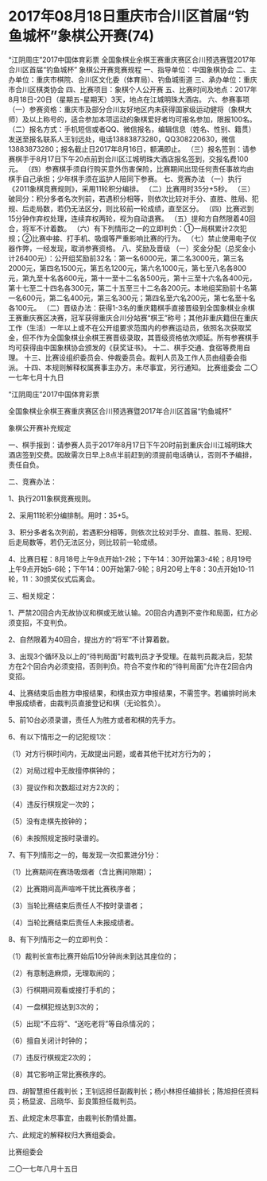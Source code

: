 # 2017年08月18日重庆市合川区首届“钓鱼城杯”象棋公开赛(74)

“江阴周庄”2017中国体育彩票
全国象棋业余棋王赛重庆赛区合川预选赛暨2017年合川区首届“钓鱼城杯”
象棋公开赛竞赛规程
一、指导单位：中国象棋协会
二、主办单位：重庆市棋院、合川区文化委（体育局）、钓鱼城街道
三、承办单位：重庆市合川区棋类协会 
四、比赛项目：象棋个人公开赛
五、比赛时间及地点：2017年8月18日-20日（星期五-星期天）3天，地点在江城明珠大酒店。
六、参赛事项
（一）参赛资格：重庆市及部分合川友好地区内未获得国家级运动健将（象棋大师）及以上称号的，适合参加本项运动的象棋爱好者均可报名参加，限报100名。
（二）报名方式：手机短信或者QQ、微信报名，编辑信息（姓名、性别、籍贯）发送至报名联系人王钊远处，电话13883873280，QQ308220630，微信13883873280；报名截止日2017年8月16日，额满即止。
（三）报名签到：请参赛棋手于8月17日下午20点前到合川区江城明珠大酒店报名签到，交报名费100元。
（四）参赛棋手须自行购买意外伤害保险，比赛期间出现任何责任事故均由棋手自己承担；少年棋手须在监护人陪同下参赛。
七、竞赛办法
（一）执行《2011象棋竞赛规则》，采用11轮积分编排。
（二）比赛用时35分+5秒。
（三）破同分：积分多者名次列前，若遇积分相等，则依次比较对手分、直胜、胜局、犯规、后走局数，若仍无法区分，则比较前一轮成绩，直至区分。
（四）比赛迟到15分钟作弃权处理，连续弃权两轮，视为自动退赛。
（五）提和方自然限着40回合，将军不计着数。
（六）有下列情形之一的立即判负：①一局棋累计2次犯规；②比赛中接、打手机、吸烟等严重影响比赛的行为。
（七）禁止使用电子仪器作弊，一经发现，取消参赛资格。
八、奖励及晋级
（一）奖金分配（总奖金小计26400元）：公开组奖励前32名：第一名6000元，第二名3000元，第三名2000元，第四名1500元，第五名1200元，第六名1000元，第七至八名各800元，第九至十名各600元，第十一至十二名各500元，第十三至十六名各400元，第十七至二十四名各300元，第二十五至三十二名各200元。本地组奖励前十名第一名600元，第二名400元，第三名300元；第四名至六名200元，第七名至十名各100元。
（二）晋级办法：获得1-3名的重庆籍棋手直接晋级到全国象棋业余棋王赛重庆赛区决赛，冠军获得重庆合川分站赛“棋王”称号；其他非重庆籍但在重庆工作（生活）一年以上或不在公开组要求范围内的参赛运动员，依照名次获取奖金，但不作为全国象棋业余棋王赛晋级录取，其晋级资格依次顺延。所有参赛棋手均可获得由中国象棋协会颁发的《获奖证书》。 
十二、棋手交通、食宿等费用自理。
十三、比赛设组织委员会、仲裁委员会。裁判人员及工作人员由组委会指派。
十四、本规则解释权属赛事主办方。未尽事宜，另行通知。
                                                                            比赛组委会
                                                                         二〇一七年七月十九日


“江阴周庄”2017中国体育彩票

全国象棋业余棋王赛重庆赛区合川预选赛暨2017年合川区首届“钓鱼城杯”

象棋公开赛补充规定

一、棋手报到：请参赛人员于2017年8月17日下午20时前到重庆合川江城明珠大酒店签到交费。因故需次日早上8点半前赶到的须提前电话确认，否则不予编排，责任自负。

二、竞赛办法： 

1、执行2011象棋竞赛规则。

2、采用11轮积分编排制。用时：35+5。

3、积分多者名次列前，若遇积分相等，则依次比较对手分、直胜、胜局、犯规、后走局数等，若仍无法区分，则比较前一轮成绩。

4、比赛日程：8月18号上午9点开始1-2轮；下午14：30开始第3-4轮；8月19号上午9点开始5-6轮；下午14：00开始第7-9轮；8月20号上午8：30点开始10-11轮，11：30颁奖仪式后离会。

三、相关规定：

1、严禁20回合内无故协议和棋或无故认输。20回合内遇到不变作和局面，红方必须变招，不变判负。

2、自然限着为40回合，提出方的“将军”不计算着数。

3、出现3个循环及以上的“待判局面”时裁判员才予受理。在裁判员裁决后，犯禁方在2个回合内必须变招，否则判负。符合不变作和的“待判局面”允许在2回合内变招。

4、比赛结束后由胜方申报结果，和棋由双方申报结果，不需签字。若编排时尚未申报成绩者，由裁判员直接登记和棋（无论胜负）。

5、前10台必须录谱，责任人为胜方或者和棋的先手方。

6、有以下情形之一的记犯规1次：

（1）对方行棋时间内，无故提出问题，或者其他干扰对方行为的；

（2）对局过程中无故擅停棋钟的；

（3）提议作和次数超过对方2次的；

（4）违反行棋规定一次的；

（5）没有走棋先按钟的；

（6）未按照规定按时录谱的。

7、有下列情形之一的，每发现一次扣累进分1分：

（1）比赛期间在赛场吸烟者（含比赛间隙期）；

（2）比赛期间高声喧哗干扰比赛秩序者；

（3）当轮比赛结束后责任人不按时录谱者；

（4）当轮比赛结束后责任人未报成绩者。

8、有下列情形之一的立即判负：

（1）裁判长宣布比赛开始后10分钟尚未到达其座位的；

（2）有意制造麻烦，无理取闹的；

（3）行棋期间观看或接打手机的； 

（4）一盘棋犯规达到3次的； 

（5）出现“不应将”、“送吃老将”等自杀情况的；

（6）擅自关闭计时钟的；

（7）违反行棋规定2次的；

（8）其它影响正常比赛秩序的。

四、胡智慧担任裁判长；王钊远担任副裁判长；杨小林担任编排长；陈旭担任资料员；杨显波、吕晓华、彭良策担任裁判员。

五、此规定未尽事宜，由裁判长酌情处置。

六、此规定的解释权归大赛组委会。 

比赛组委会

二〇一七年八月十五日
